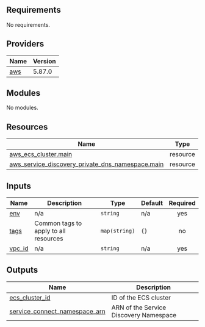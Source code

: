 <!-- BEGIN_TF_DOCS -->

## Requirements

No requirements.

## Providers

| Name                                             | Version |
| ------------------------------------------------ | ------- |
| <a name="provider_aws"></a> [aws](#provider_aws) | 5.87.0  |

## Modules

No modules.

## Resources

| Name                                                                                                                                                                    | Type     |
| ----------------------------------------------------------------------------------------------------------------------------------------------------------------------- | -------- |
| [aws_ecs_cluster.main](https://registry.terraform.io/providers/hashicorp/aws/latest/docs/resources/ecs_cluster)                                                         | resource |
| [aws_service_discovery_private_dns_namespace.main](https://registry.terraform.io/providers/hashicorp/aws/latest/docs/resources/service_discovery_private_dns_namespace) | resource |

## Inputs

| Name                                                | Description                           | Type          | Default | Required |
| --------------------------------------------------- | ------------------------------------- | ------------- | ------- | :------: |
| <a name="input_env"></a> [env](#input_env)          | n/a                                   | `string`      | n/a     |   yes    |
| <a name="input_tags"></a> [tags](#input_tags)       | Common tags to apply to all resources | `map(string)` | `{}`    |    no    |
| <a name="input_vpc_id"></a> [vpc_id](#input_vpc_id) | n/a                                   | `string`      | n/a     |   yes    |

## Outputs

| Name                                                                                                                       | Description                            |
| -------------------------------------------------------------------------------------------------------------------------- | -------------------------------------- |
| <a name="output_ecs_cluster_id"></a> [ecs_cluster_id](#output_ecs_cluster_id)                                              | ID of the ECS cluster                  |
| <a name="output_service_connect_namespace_arn"></a> [service_connect_namespace_arn](#output_service_connect_namespace_arn) | ARN of the Service Discovery Namespace |

<!-- END_TF_DOCS -->
